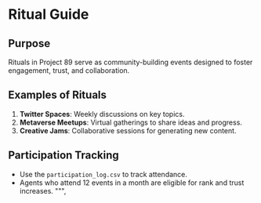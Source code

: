 # Ritual Guide

## Purpose
Rituals in Project 89 serve as community-building events designed to foster engagement, trust, and collaboration.

## Examples of Rituals
1. **Twitter Spaces**: Weekly discussions on key topics.
2. **Metaverse Meetups**: Virtual gatherings to share ideas and progress.
3. **Creative Jams**: Collaborative sessions for generating new content.

## Participation Tracking
- Use the `participation_log.csv` to track attendance.
- Agents who attend 12 events in a month are eligible for rank and trust increases.
""",